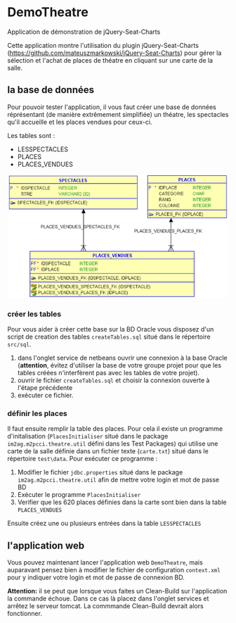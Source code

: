 # DemoTheatre
Application de démonstration de jQuery-Seat-Charts

Cette application montre l'utilisation du plugin jQuery-Seat-Charts (https://github.com/mateuszmarkowski/jQuery-Seat-Charts) pour gérer la sélection et l'achat de places de théatre en cliquant sur une carte de la salle.

## la base de données

Pour pouvoir tester l'application, il vous faut créer une base de données réprésentant (de manière extrêmement simplifiée) un théatre,
les spectacles qu'il accueille et les places vendues pour ceux-ci.

Les tables sont :

- LESSPECTACLES
- PLACES
- PLACES_VENDUES

![datamodel](doc/images/datamodel.png)

### créer les tables

Pour vous aider à créer cette base sur la BD Oracle vous disposez d'un script de creation des tables `createTables.sql` situé dans le répertoire 
`src/sql`.

1. dans l'onglet service de netbeans ouvrir une connexion à la base Oracle (**attention**, évitez d'utiliser la base de votre groupe
projet pour que les tables créées n'interfèrent pas avec les tables de votre projet).
1. ouvrir le fichier `createTables.sql` et choisir la connexion ouverte à l'étape précédente
1. exécuter ce fichier.

### définir les places
Il faut ensuite remplir la table des places. Pour cela il existe un programme d'initalisation (`PlacesInitialiser` situé dans le package  `im2ag.m2pcci.theatre.util` défini dans les Test Packages) qui utilise une carte de la salle définie 
dans un fichier texte (`carte.txt`) situé dans le répertoire `test\data`. Pour exécuter ce programme :

1. Modifier le fichier `jdbc.properties` situé dans le package `im2ag.m2pcci.theatre.util` afin de mettre votre login et mot de passe BD
1. Exécuter le programme `PlacesInitialiser`
1. Verifier que les 620 places définies dans la carte sont bien dans la table `PLACES_VENDUES`

Ensuite créez une ou plusieurs entrées dans la table `LESSPECTACLES`

## l'application web

Vous pouvez maintenant lancer l'application web `DemoTheatre`, mais auparavant pensez bien à modifier le fichier de
configuration `context.xml` pour y indiquer votre login et mot de passe de connexion BD.

**Attention:** il se peut que lorsque vous faites un Clean-Build sur l'application la commande échoue. Dans ce cas là placez dans l'onglet services et arrêtez le serveur tomcat. La commmande Clean-Build devrait alors fonctionner.



